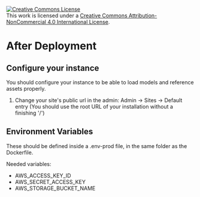 <a rel="license" href="http://creativecommons.org/licenses/by-nc/4.0/"><img alt="Creative Commons License" style="border-width:0" src="https://i.creativecommons.org/l/by-nc/4.0/88x31.png" /></a><br />This work is licensed under a <a rel="license" href="http://creativecommons.org/licenses/by-nc/4.0/">Creative Commons Attribution-NonCommercial 4.0 International License</a>.

# After Deployment

## Configure your instance

You should configure your instance to be able to load models and reference assets properly.
1) Change your site's public url in the admin: Admin -> Sites -> Default entry (You should use the root URL of your installation without a finishing '/')



## Environment Variables
These should be defined inside a .env-prod file, in the same folder as the Dockerfile.

Needed variables:

- AWS_ACCESS_KEY_ID
- AWS_SECRET_ACCESS_KEY
- AWS_STORAGE_BUCKET_NAME
